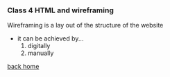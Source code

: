 
### Class 4 HTML and wireframing ###

Wireframing is a lay out of the structure of the website

   - it can be achieved by...
      1. digitally
      2. manually


[back home](https://nkingchaos2284.github.io/reading-notes/)

